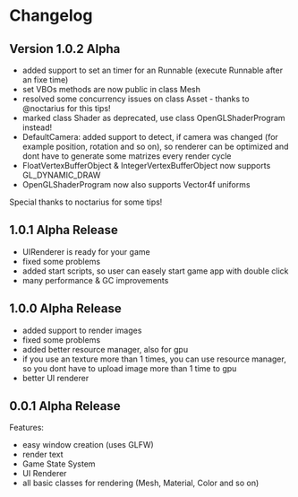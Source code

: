 # Changelog

## Version 1.0.2 Alpha
  - added support to set an timer for an Runnable (execute Runnable after an fixe time)
  - set VBOs methods are now public in class Mesh
  - resolved some concurrency issues on class Asset - thanks to @noctarius for this tips!
  - marked class Shader as deprecated, use class OpenGLShaderProgram instead!
  - DefaultCamera: added support to detect, if camera was changed (for example position, rotation and so on), so renderer can be optimized and dont have to generate some matrizes every render cycle
  - FloatVertexBufferObject & IntegerVertexBufferObject now supports GL_DYNAMIC_DRAW
  - OpenGLShaderProgram now also supports Vector4f uniforms

Special thanks to noctarius for some tips!

## 1.0.1 Alpha Release
  - UIRenderer is ready for your game
  - fixed some problems
  - added start scripts, so user can easely start game app with double click
  - many performance & GC improvements

## 1.0.0 Alpha Release
  - added support to render images
  - fixed some problems
  - added better resource manager, also for gpu
  - if you use an texture more than 1 times, you can use resource manager, so you dont have to upload image more than 1 time to gpu
  - better UI renderer


## 0.0.1 Alpha Release
Features:

  - easy window creation (uses GLFW)
  - render text
  - Game State System
  - UI Renderer
  - all basic classes for rendering (Mesh, Material, Color and so on)